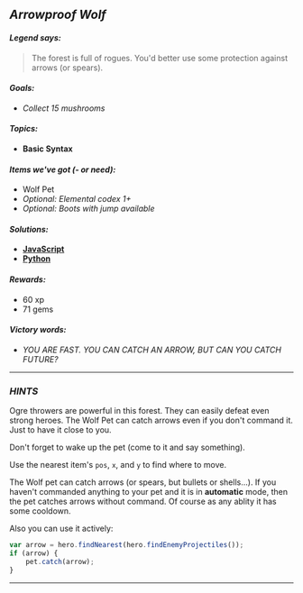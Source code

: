 ## _Arrowproof Wolf_

#### _Legend says:_
> The forest is full of rogues. You'd better use some protection against arrows (or spears).

#### _Goals:_
+ _Collect 15 mushrooms_

#### _Topics:_
+ **Basic Syntax**

#### _Items we've got (- or need):_
+ Wolf Pet
+ _Optional: Elemental codex 1+_
+ _Optional: Boots with jump available_

#### _Solutions:_
+ **[JavaScript](arrowproof.js)**
+ **[Python](arrowproof.py "Top-10 - 27.8s")**

#### _Rewards:_
+ 60 xp
+ 71 gems

#### _Victory words:_
+ _YOU ARE FAST. YOU CAN CATCH AN ARROW, BUT CAN YOU CATCH FUTURE?_

___

### _HINTS_

Ogre throwers are powerful in this forest. They can easily defeat even strong heroes. The Wolf Pet can catch arrows even if you don't command it. Just to have it close to you.

Don't forget to wake up the pet (come to it and say something).

Use the nearest item's `pos`, `x`, and `y` to find where to move.

The Wolf pet can catch arrows (or spears, but bullets or shells...). If you haven't commanded anything to your pet and it is in **automatic** mode, then the pet catches arrows without command. Of course as any ablity it has some cooldown.

Also you can use it actively:

```javascript
var arrow = hero.findNearest(hero.findEnemyProjectiles());
if (arrow) {
    pet.catch(arrow);
}
```

___
